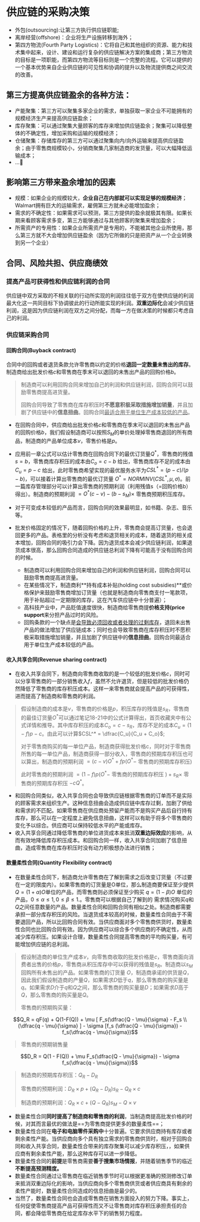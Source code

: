 # 供应链的采购决策

- 外包(outsourcing):让第三方执行供应链职能;
- 离岸经营(offshore)：企业将生产设施转移到海外；
- 第四方物流(Fourth Party Logistics)：它将自己和其他组织的资源、能力和技术集中起来，设计、建设和运行复杂的供应链解决方案的集成商；第三方物流的目标是一项职能，而第四方物流等目标则是一个完整的流程。它可以提供的一个基本优势来自企业供应链的可见性和协调的提升以及物流提供商之间交流的改善。
## 第三方提高供应链盈余的各种方法：

  - 产能聚集：第三方可以聚集多家企业的需求，单独获取一家企业不可能拥有的规模经济生产来提高供应链盈余；
  - 库存聚集：可以通过聚集大量顾客的库存来增加供应链盈余；聚集可以降低整体的不确定性，增加采购和运输的规模经济；
  - 仓储聚集：存储库存的第三方可以通过聚集向内/向外运输来提高供应链盈余；由于零售商规模较小，分销商聚集几家制造商的发货量，可以大幅降低运输成本；
  - ...🧐

## 影响第三方带来盈余增加的因素

- 规模：如果企业的规模较大，**企业自己在内部就可以实现足够的规模经济**；Walmart拥有巨大的运输需求，雇佣第三方就未必能增加盈余；
- 需求的不确定性：如果需求可以预测，第三方提供的盈余就极其有限。如果长期来看顾客需求多变，第三方能够通过与其他顾客的聚集来增加盈余；
- 所需资产的专用性：如果企业所需资产是专用的，不能被其他企业所使用，那么第三方就不大会增加供应链盈余（因为它所做的只是把资产从一个企业转换到另一个企业）

## 合同、风险共担、供应商绩效

### 提高产品可获得性和供应链利润的合同

供应链中双方采取的不相关联的行动所实现的利润往往低于双方在使供应链的利润最大化这一共同目标下协调彼此的行动所能实现的利润。**双重边际化**会减少供应链利润，这是因为供应链利润在双方之间分配，而每一方在做决策的时候都只考虑自己的利润。


### 供应链采购合同
#### 回购合同(Buyback contract)

合同中的回购或者退货条款允许零售商以约定的价格**退回一定数量未售出的库存**。制造商给出批发价格$c$和零售商在季末可以退回的未售出产品的回购价格$b$。


> 制造商可以利用回购合同来增加自己的利润和供应链利润，回购合同可以鼓励零售商提高进货量。
>
> 回购合同导致了零售商在库存积压时**不愿意积极采取措施增加销量**，并且加剧了供应链中的**信息扭曲**。回购合同<u>最适合用于单位生产成本较低的产品</u>。


- 在回购合同中，供应商给出批发价格$c$和零售商在季末可以退回的未售出产品的回购价格$b$，我们假设制造商可以按照$S_M$的单价处理掉零售商退回的所有商品，制造商的产品单位成本$v$，零售价格是$p$。

- 应用前一章公式可以估计零售商在回购合同下的最优订货量$Q^*$，零售商的残值 $s = b$，零售商库存积压的成本由$C_o = c - b$ 给出，零售商库存不足的成本由$C_u = p -c$ 给出，此时零售商希望实现的最优服务水平为$CSL^* = (p-c)/(p-b)$，可以接着计算出零售商的最优订货量 $O^* = NORMINV(CSL^*, \mu, \sigma)$。前一篇库存管理部分可以计算出零售商的预期利润（利用残值s（=回购价格b）得出）。制造商的预期利润 $= O^*(c-v)- (b - s_M) \times$ 零售商预期积压库存。

- 对于可变成本较低的产品而言，回购合同的效果最明显，如书籍、杂志、音乐等。
- 批发价格固定的情况下，随着回购价格的上升，零售商会提高订货量，也会退回更多的产品。表格里的分析没有考虑和退货相关的成本，随着退货的相关成本增加，回购合同的吸引力会下降。因为退货成本会减少供应链利润，如果退货成本很高，那么回购合同造成的供应链总利润下降有可能高于没有回购合同的时候。
    - 制造商可以利用回购合同来增加自己的利润和供应链利润，回购合同可以鼓励零售商提高进货量。
    - 在某些情况下，制造商利**持有成本补贴(holding cost subsidies)**或价格保护来鼓励零售商增加订货量（也就是制造商向零售商支付一笔款项，用于补贴超过一定期限的库存，这在汽车供应链中十分普遍）；
    - 高科技产业中，产品贬值速度很快，制造商给零售商提**价格支持(price support**来分担产品过时的风险。
    - 回购条款的一个缺点是<u>会导致必须回收或者处理的过剩库存</u>，退回未出售产品的做法增加了供应链成本；同时也会导致零售商在库存积压时不愿积极采取措施增加销量，并且加剧了供应链中的**信息扭曲**。回购合同最适合用于单位生产成本较低的产品。

  

#### 收入共享合同(Revenue sharing contract)

- 在收入共享合同下，制造商向零售商收取的是一个较低的批发价格$c$，同时可以分享零售商的一部分销售收入$f$，虽然不允许退货，但是较低的批发价格仍然降低了零售商的库存积压成本。这样一来零售商就会提高产品的可获得性，进而提高了制造商和零售商的利润。


> 假设制造商的成本是$v$，零售商的价格是$p$，积压库存的残值是$s_R$，零售商的最佳订货量$O^*$可以通过笔记18-21中的公式计算得出，首页收藏夹中有公式详情和推导。其中库存积压的成本$C_o = c - s_R$，库存不足的成本$C_u = (1-f)p - c$。由此可以计算$CSL^* = \dfrac{C_u}{C_u + C_o}$;
>
> 对于零售商购买的每一单位产品，制造商获得批发价格c，同时对于零售商所售的每一单位产品，制造商获得一部分收入，零售商的预期库存积压也可以算出，制造商的预期利润 $= (c-v)O^* + fp(O^* -$ 零售商的预期库存积压$)$
>
> 此时零售商的预期利润 $= (1-f)p(O^* -$ 零售商的预期库存积压 $) + s_R \times$ 零售商的预期库存积压 $- cQ^*$。
 

- 和回购合同类似，收入共享合同也会导致供应链根据零售商的订单而不是实际的顾客需求来组织生产。这种信息扭曲会造成供应链中库存过剩，加剧了供给和需求的不匹配。如果零售商在供应商处预留产能而不是购买产品后自行持有库存，那么可以在一定程度上避免信息扭曲，这样可以有助于将多个零售商的变化予以综合。供应商可以保持较低水平的产能或库存。
- 收入共享合同通过降低零售商的单位进货成本来抵消**双重边际效应**的影响，从而有效地降低库存积压成本。和回购合同一样，收入共享合同加剧了信息扭曲，造成零售商在库存积压时没有动力积极想办法进行销售；

#### 数量柔性合同(Quantity Flexibility contract)

- 在数量柔性合同下，制造商允许零售商在了解到需求之后改变订货量（不过要在一定的限度内）。如果零售商的订货量是O单位，那么制造商要保证至少提供$Q = (1 + \alpha)O$单位的产品，而零售商则必须保证至少购买 $q = (1 - \beta)O$ 单位的产品，$0 \leq \alpha \leq 1, 0 \leq \beta \leq 1.$。零售商可以根据自己了解到的 需求情况购买$q$和$Q$之间任意数量的产品。数量柔性合同和回购合同有相似之处。制造商都需要承担一部分库存积压的风险。当退货成本较高的时候，数量柔性合同由于不需要退回产品，所以比回购合同有效。当供应商面对多个零售商供货时，数量柔性合同也比回购合同有效。因为供应商可以综合多个供应商的不确定性，从而减少库存积压。如果设计合理，数量柔性合同提高零售商的平均购买量，有可能增加供应链的总利润。

> 假设制造商的单位生产成本$v$，向零售商收取的批发价格是$c$，零售商面向消费者出售的价格$p$，零售商从积压库存中可以获得的残值是$s_R$。制造商以$s_M$回购所有未售出的产品。如果零售商的订货量 $O$，制造商承诺的供货是$Q$，因此我们假设制造商的产量$Q$，如果需求$D$低于$q$，那么零售商的购买量是$q$。如果需求$D$介于$q$和$Q$之间，那么零售商的购买量是$D$；如果需求$D$高于$Q$，那么零售商的购买量是$Q$。
>
> 零售商的预期购买量：

$$Q_R = qF(q) + Q(1-F(Q)) + \mu [ F_s(\dfrac{Q - \mu}{\sigma} -  F_s \\(\dfrac{q - \mu}{\sigma} ] - \sigma [f_s (\dfrac{Q - \mu}{\sigma}) - f_s(\dfrac{q - \mu}{\sigma})$$

> 零售商的预期销售量

$$D_R = Q(1 - F(Q)) + \mu F_s(\dfrac{Q - \mu}{\sigma}) - \sigma f_s(\dfrac{q - \mu}{\sigma})$$

> 制造商的预期库存积压：$Q_R - D_R$
>
> 零售商的预期利润：$D_R \times p + (Q_R - D_R) s_R - Q_R \times c$
>
> 制造商的预期利润：$Q_R \times c + (Q - Q_R) s_M - Q \times v$

- 数量柔性合同**同时提高了制造商和零售商的利润**，当制造商提高批发价格的时候，对其而言最优的做法是==为零售商提供更多的数量柔性==；
- 数量柔性合同在**电子和电脑零件采购中**十分普遍。它要求供应商持有库存或者剩余柔性产能。当供应商向多个具有独立需求的零售商供货时，相对于回购合同和收入共享合同，数量柔性合带来的库存聚集可以减少库存积压，，如果供应商有剩余柔性产能，那么这种库存可以进一步降低。
- 数量柔性合同的**前提**是零售商需要**善于搜集市场情报**，并随着销售季节的临近**不断提高预测精度。**
- 数量柔性合同通过让零售商在临近销售季节时可以根据更准确的预测修改订单来抵消双重边际化的影响，当供应商向多个零售商供货或者供应商具有剩余的柔性产能时，数量柔性合同造成的信息扭曲是最少的。
- 当然了，数量柔性合同也会造成零售商在销售方面投入的努力下降。事实上，任何促使零售商提高产品可获得性而又不让零售商对库存积压承担责任的合同，都会降低零售商在给定库存水平下的销售努力程度。
